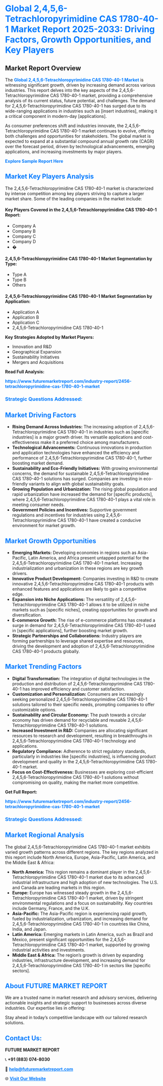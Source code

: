 <h1 style="color: #007BFF;">Global 2,4,5,6-Tetrachloropyrimidine CAS 1780-40-1 Market Report 2025-2033: Driving Factors, Growth Opportunities, and Key Players</h1>

<section id="overview">
<h2>Market Report Overview</h2>
<p>The <a href="https://www.futuremarketreport.com/industry-report/2456-tetrachloropyrimidine-cas-1780-40-1-market" style="color: #007BFF; text-decoration: none;"><strong>Global 2,4,5,6-Tetrachloropyrimidine CAS 1780-40-1 Market</strong></a> is witnessing significant growth, driven by increasing demand across various industries. This report delves into the key aspects of the 2,4,5,6-Tetrachloropyrimidine CAS 1780-40-1 market, providing a comprehensive analysis of its current status, future potential, and challenges. The demand for 2,4,5,6-Tetrachloropyrimidine CAS 1780-40-1 has surged due to its wide-ranging applications in industries such as [insert industries], making it a critical component in modern-day [applications].</p>
<p>As consumer preferences shift and industries innovate, the 2,4,5,6-Tetrachloropyrimidine CAS 1780-40-1 market continues to evolve, offering both challenges and opportunities for stakeholders. The global market is expected to expand at a substantial compound annual growth rate (CAGR) over the forecast period, driven by technological advancements, emerging applications, and increasing investments by major players.</p>
</section>

<section id="overview">
<p><a href="https://www.futuremarketreport.com/request-sample/reportId=111124" style="color: #007BFF; text-decoration: none;"><strong>Explore Sample Report Here</strong></a></p>
</section>

<section id="key-players">
<h2 style="color: #007BFF;">Market Key Players Analysis</h2>
<p>The 2,4,5,6-Tetrachloropyrimidine CAS 1780-40-1 market is characterized by intense competition among key players striving to capture a larger market share. Some of the leading companies in the market include:</p>
<h4>Key Players Covered in the 2,4,5,6-Tetrachloropyrimidine CAS 1780-40-1 Report:</h4>
<ul><li>Company A</li><li>Company B</li><li>Company C</li><li>Company D</li><li>�</li></ul>
<h4>2,4,5,6-Tetrachloropyrimidine CAS 1780-40-1 Market Segmentation by Type:</h4>
<ul><li>Type A</li><li>Type B</li><li>Others</li></ul>

<h4>2,4,5,6-Tetrachloropyrimidine CAS 1780-40-1 Market Segmentation by Application:</h4>
<ul><li>Application A</li><li>Application B</li><li>Application C</li><li>2,4,5,6-Tetrachloropyrimidine CAS 1780-40-1</li></ul>
<p><strong>Key Strategies Adopted by Market Players:</strong></p>
<ul>
<li>Innovation and R&D</li>
<li>Geographical Expansion</li>
<li>Sustainability Initiatives</li>
<li>Mergers and Acquisitions</li>
</ul>
</section>

<section>
<p><strong>Read Full Analysis: </strong></p><a href="https://www.futuremarketreport.com/industry-report/2456-tetrachloropyrimidine-cas-1780-40-1-market" style="color: #007BFF; text-decoration: none;"><strong>https://www.futuremarketreport.com/industry-report/2456-tetrachloropyrimidine-cas-1780-40-1-market</strong></a>
<h3 style="color: #007BFF;">Strategic Questions Addressed:</h3>
</section>

<section id="driving-factors">
<h2 style="color: #007BFF;">Market Driving Factors</h2>
<ul>
<li><strong>Rising Demand Across Industries:</strong> The increasing adoption of 2,4,5,6-Tetrachloropyrimidine CAS 1780-40-1 in industries such as [specific industries] is a major growth driver. Its versatile applications and cost-effectiveness make it a preferred choice among manufacturers.</li>
<li><strong>Technological Advancements:</strong> Continuous innovations in production and application technologies have enhanced the efficiency and performance of 2,4,5,6-Tetrachloropyrimidine CAS 1780-40-1, further boosting market demand.</li>
<li><strong>Sustainability and Eco-Friendly Initiatives:</strong> With growing environmental concerns, the demand for sustainable 2,4,5,6-Tetrachloropyrimidine CAS 1780-40-1 solutions has surged. Companies are investing in eco-friendly variants to align with global sustainability goals.</li>
<li><strong>Growing Population and Urbanization:</strong> The rising global population and rapid urbanization have increased the demand for [specific products], where 2,4,5,6-Tetrachloropyrimidine CAS 1780-40-1 plays a vital role in meeting consumer needs.</li>
<li><strong>Government Policies and Incentives:</strong> Supportive government regulations and incentives for industries using 2,4,5,6-Tetrachloropyrimidine CAS 1780-40-1 have created a conducive environment for market growth.</li>
</ul>
</section>

<section id="growth-opportunities">
<h2 style="color: #007BFF;">Market Growth Opportunities</h2>
<ul>
<li><strong>Emerging Markets:</strong> Developing economies in regions such as Asia-Pacific, Latin America, and Africa present untapped potential for the 2,4,5,6-Tetrachloropyrimidine CAS 1780-40-1 market. Increasing industrialization and urbanization in these regions are key growth drivers.</li>
<li><strong>Innovative Product Development:</strong> Companies investing in R&D to create innovative 2,4,5,6-Tetrachloropyrimidine CAS 1780-40-1 products with enhanced features and applications are likely to gain a competitive edge.</li>
<li><strong>Expansion into Niche Applications:</strong> The versatility of 2,4,5,6-Tetrachloropyrimidine CAS 1780-40-1 allows it to be utilized in niche markets such as [specific niches], creating opportunities for growth and diversification.</li>
<li><strong>E-commerce Growth:</strong> The rise of e-commerce platforms has created a surge in demand for 2,4,5,6-Tetrachloropyrimidine CAS 1780-40-1 used in [specific applications], further boosting market growth.</li>
<li><strong>Strategic Partnerships and Collaborations:</strong> Industry players are forming partnerships to leverage shared expertise and resources, driving the development and adoption of 2,4,5,6-Tetrachloropyrimidine CAS 1780-40-1 products globally.</li>
</ul>
</section>

<section id="trending-factors">
<h2 style="color: #007BFF;">Market Trending Factors</h2>
<ul>
<li><strong>Digital Transformation:</strong> The integration of digital technologies in the production and distribution of 2,4,5,6-Tetrachloropyrimidine CAS 1780-40-1 has improved efficiency and customer satisfaction.</li>
<li><strong>Customization and Personalization:</strong> Consumers are increasingly seeking personalized 2,4,5,6-Tetrachloropyrimidine CAS 1780-40-1 solutions tailored to their specific needs, prompting companies to offer customizable options.</li>
<li><strong>Sustainability and Circular Economy:</strong> The push towards a circular economy has driven demand for recyclable and reusable 2,4,5,6-Tetrachloropyrimidine CAS 1780-40-1 solutions.</li>
<li><strong>Increased Investment in R&D:</strong> Companies are allocating significant resources to research and development, resulting in breakthroughs in 2,4,5,6-Tetrachloropyrimidine CAS 1780-40-1 technology and applications.</li>
<li><strong>Regulatory Compliance:</strong> Adherence to strict regulatory standards, particularly in industries like [specific industries], is influencing product development and quality in the 2,4,5,6-Tetrachloropyrimidine CAS 1780-40-1 market.</li>
<li><strong>Focus on Cost-Effectiveness:</strong> Businesses are exploring cost-efficient 2,4,5,6-Tetrachloropyrimidine CAS 1780-40-1 solutions without compromising on quality, making the market more competitive.</li>
</ul>
</section>

<section>
<p><strong>Get Full Report: </strong></p><a href="https://www.futuremarketreport.com/industry-report/2456-tetrachloropyrimidine-cas-1780-40-1-market" style="color: #007BFF; text-decoration: none;"><strong>https://www.futuremarketreport.com/industry-report/2456-tetrachloropyrimidine-cas-1780-40-1-market</strong></a>
<h3 style="color: #007BFF;">Strategic Questions Addressed:</h3>
</section>


<section id="regional-analysis">
<h2 style="color: #007BFF;">Market Regional Analysis</h2>
<p>The global 2,4,5,6-Tetrachloropyrimidine CAS 1780-40-1 market exhibits varied growth patterns across different regions. The key regions analyzed in this report include North America, Europe, Asia-Pacific, Latin America, and the Middle East & Africa:</p>
<ul>
<li><strong>North America:</strong> This region remains a dominant player in the 2,4,5,6-Tetrachloropyrimidine CAS 1780-40-1 market due to its advanced industrial infrastructure and high adoption of new technologies. The U.S. and Canada are leading markets in this region.</li>
<li><strong>Europe:</strong> Europe has witnessed steady growth in the 2,4,5,6-Tetrachloropyrimidine CAS 1780-40-1 market, driven by stringent environmental regulations and a focus on sustainability. Key countries include Germany, France, and the U.K.</li>
<li><strong>Asia-Pacific:</strong> The Asia-Pacific region is experiencing rapid growth, fueled by industrialization, urbanization, and increasing demand for 2,4,5,6-Tetrachloropyrimidine CAS 1780-40-1 in countries like China, India, and Japan.</li>
<li><strong>Latin America:</strong> Emerging markets in Latin America, such as Brazil and Mexico, present significant opportunities for the 2,4,5,6-Tetrachloropyrimidine CAS 1780-40-1 market, supported by growing industrial activities and investments.</li>
<li><strong>Middle East & Africa:</strong> The region’s growth is driven by expanding industries, infrastructure development, and increasing demand for 2,4,5,6-Tetrachloropyrimidine CAS 1780-40-1 in sectors like [specific sectors].</li>
</ul>
</section>

<footer>
<h2 style="color: #007BFF;">About FUTURE MARKET REPORT</h2>
<p>We are a trusted name in market research and advisory services, delivering actionable insights and strategic support to businesses across diverse industries. Our expertise lies in offering:</p>

<p>Stay ahead in today’s competitive landscape with our tailored research solutions.</p>

<h2 style="color: #007BFF;">Contact Us:</h2>
<p><strong>FUTURE MARKET REPORT</strong></p>
<p>📞 <strong>+91 (883) 074-8030</strong></p>
<p>📧 <strong><a href="mailto:help@futuremarketreport.com" style="color: #007BFF;">help@futuremarketreport.com</a></strong></p>
<p>🌐 <strong><a href="https://www.futuremarketreport.com/" style="color: #007BFF;">Visit Our Website</a></strong></p>
</footer>